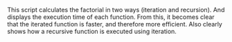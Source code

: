 This script calculates the factorial in two ways (iteration and recursion).
And displays the execution time of each function.
From this, it becomes clear that the iterated function is faster, and therefore more efficient.
Also clearly shows how a recursive function is executed using iteration.